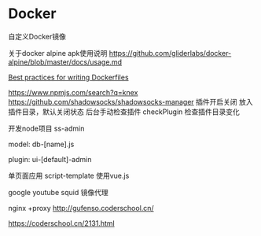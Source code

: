 # Docker

自定义Docker镜像

关于docker alpine apk使用说明
https://github.com/gliderlabs/docker-alpine/blob/master/docs/usage.md


[Best practices for writing Dockerfiles](http://docker.javajs.cc/develop/develop-images/dockerfile_best-practices/)

https://www.npmjs.com/search?q=knex
https://github.com/shadowsocks/shadowsocks-manager
插件开启关闭 放入插件目录，默认关闭状态 后台手动检查插件
checkPlugin 检查插件目录变化

开发node项目 ss-admin

model:  db-[name].js

plugin:
ui-[default]-admin

单页面应用 script-template   使用vue.js



google youtube squid 镜像代理

nginx +proxy
http://gufenso.coderschool.cn/

https://coderschool.cn/2131.html

